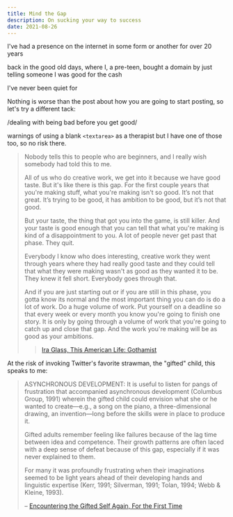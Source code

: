 ```yaml
---
title: Mind the Gap
description: On sucking your way to success
date: 2021-08-26
---
```


I've had a presence on the internet in some form or another for over 20 years

back in the good old days, where I, a pre-teen, bought a domain by just telling someone I was good for the cash

I've never been quiet for

Nothing is worse than the post about how you are going to start posting, so let's try a different tack:

/dealing with being bad before you get good/

warnings of using a blank `<textarea>` as a therapist
but I have one of those too, so no risk there.

> Nobody tells this to people who are beginners, and I really wish somebody had told this to me.
>
> All of us who do creative work, we get into it because we have good taste. But it's like there is this gap. For the first couple years that you're making stuff, what you're making isn't so good. It’s not that great. It’s trying to be good, it has ambition to be good, but it’s not that good.
>
> But your taste, the thing that got you into the game, is still killer. And your taste is good enough that you can tell that what you're making is kind of a disappointment to you. A lot of people never get past that phase. They quit.
>
> Everybody I know who does interesting, creative work they went through years where they had really good taste and they could tell that what they were making wasn't as good as they wanted it to be. They knew it fell short. Everybody goes through that.
>
> And if you are just starting out or if you are still in this phase, you gotta know its normal and the most important thing you can do is do a lot of work. Do a huge volume of work. Put yourself on a deadline so that every week or every month you know you're going to finish one story. It is only by going through a volume of work that you're going to catch up and close that gap. And the work you're making will be as good as your ambitions.
>
> > [Ira Glass, This American Life: Gothamist](http://gothamist.com/2007/10/05/ira_glass_this.php)

At the risk of invoking Twitter's favorite strawman, the "gifted" child, this speaks to me:

> ASYNCHRONOUS DEVELOPMENT: It is useful to listen for pangs of frustration that accompanied asynchronous development (Columbus Group, 1991) wherein the gifted child could envision what she or he wanted to create—e.g., a song on the piano, a three-dimensional drawing, an invention—long before the skills were in place to produce it.
>
> Gifted adults remember feeling like failures because of the lag time between idea and competence. Their growth patterns are often laced with a deep sense of defeat because of this gap, especially if it was never explained to them.
>
> For many it was profoundly frustrating when their imaginations seemed to be light years ahead of their developing hands and linguistic expertise (Kerr, 1991; Silverman, 1991; Tolan, 1994; Webb & Kleine, 1993).
>
> – [Encountering the Gifted Self Again, For the First Time](http://talentdevelop.com/articles/ETGSAFTFT.html)
